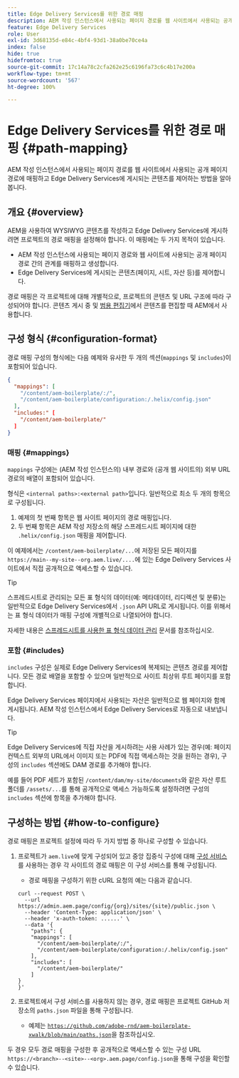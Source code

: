 ```yaml
---
title: Edge Delivery Services를 위한 경로 매핑
description: AEM 작성 인스턴스에서 사용되는 페이지 경로를 웹 사이트에서 사용되는 공개 페이지 경로에 매핑하고 Edge Delivery Services에 게시되는 콘텐츠를 제어하는 방법을 알아봅니다.
feature: Edge Delivery Services
role: User
exl-id: 3d68135d-e84c-4bf4-93d1-38a0be70ce4a
index: false
hide: true
hidefromtoc: true
source-git-commit: 17c14a78c2cfa262e25c6196fa73c6c4b17e200a
workflow-type: tm+mt
source-wordcount: '567'
ht-degree: 100%

---
```


# Edge Delivery Services를 위한 경로 매핑 {#path-mapping}

AEM 작성 인스턴스에서 사용되는 페이지 경로를 웹 사이트에서 사용되는 공개 페이지 경로에 매핑하고 Edge Delivery Services에 게시되는 콘텐츠를 제어하는 방법을 알아봅니다.

## 개요 {#overview}

AEM을 사용하여 WYSIWYG 콘텐츠를 작성하고 Edge Delivery Services에 게시하려면 프로젝트의 경로 매핑을 설정해야 합니다. 이 매핑에는 두 가지 목적이 있습니다.

* AEM 작성 인스턴스에 사용되는 페이지 경로와 웹 사이트에 사용되는 공개 페이지 경로 간의 관계를 매핑하고 생성합니다.
* Edge Delivery Services에 게시되는 콘텐츠(페이지, 시트, 자산 등)를 제어합니다.

경로 매핑은 각 프로젝트에 대해 개별적으로, 프로젝트의 콘텐츠 및 URL 구조에 따라 구성되어야 합니다. 콘텐츠 게시 중 및 [범용 편집기](/help/sites-cloud/authoring/universal-editor/navigation.md)에서 콘텐츠를 편집할 때 AEM에서 사용합니다.

## 구성 형식 {#configuration-format}

경로 매핑 구성의 형식에는 다음 예제와 유사한 두 개의 섹션(`mappings` 및 `includes`)이 포함되어 있습니다.

```json
{
  "mappings": [
    "/content/aem-boilerplate/:/",
    "/content/aem-boilerplate/configuration:/.helix/config.json"
  ],
  "includes:" [
    "/content/aem-boilerplate/"
  ]
}
```

### 매핑 {#mappings}

`mappings` 구성에는 (AEM 작성 인스턴스의) 내부 경로와 (공개 웹 사이트의) 외부 URL 경로의 배열이 포함되어 있습니다.

형식은 `<internal paths>:<external path>`입니다. 일반적으로 최소 두 개의 항목으로 구성됩니다.

1. 예제의 첫 번째 항목은 웹 사이트 페이지의 경로 매핑입니다.
1. 두 번째 항목은 AEM 작성 저장소의 해당 스프레드시트 페이지에 대한 `.helix/config.json` 매핑을 제어합니다.

이 예제에서는 `/content/aem-boilerplate/...`에 저장된 모든 페이지를 `https://main--my-site--org.aem.live/....`에 있는 Edge Delivery Services 사이트에서 직접 공개적으로 액세스할 수 있습니다.

>[!TIP]
>
>스프레드시트로 관리되는 모든 표 형식의 데이터(예: 메타데이터, 리디렉션 및 분류)는 일반적으로 Edge Delivery Services에서 `.json` API URL로 게시됩니다. 이를 위해서는 표 형식 데이터가 매핑 구성에 개별적으로 나열되어야 합니다.
>
>자세한 내용은 [스프레드시트를 사용한 표 형식 데이터 관리](/help/edge/wysiwyg-authoring/tabular-data.md) 문서를 참조하십시오.

### 포함 {#includes}

`includes` 구성은 실제로 Edge Delivery Services에 복제되는 콘텐츠 경로를 제어합니다. 모든 경로 배열을 포함할 수 있으며 일반적으로 사이트 최상위 루트 페이지를 포함합니다.

Edge Delivery Services 페이지에서 사용되는 자산은 일반적으로 웹 페이지와 함께 게시됩니다. AEM 작성 인스턴스에서 Edge Delivery Services로 자동으로 내보냅니다.

>[!TIP]
>
>Edge Delivery Services에 직접 자산을 게시하려는 사용 사례가 있는 경우(예: 페이지 컨텍스트 외부의 URL에서 이미지 또는 PDF에 직접 액세스하는 것을 원하는 경우), 구성의 `includes` 섹션에도 DAM 경로를 추가해야 합니다.
>
>예를 들어 PDF 세트가 포함된 `/content/dam/my-site/documents`와 같은 자산 루트 폴더를 `/assets/...`를 통해 공개적으로 액세스 가능하도록 설정하려면 구성의 `includes` 섹션에 항목을 추가해야 합니다.

## 구성하는 방법 {#how-to-configure}

경로 매핑은 프로젝트 설정에 따라 두 가지 방법 중 하나로 구성할 수 있습니다.

1. 프로젝트가 `aem.live`에 맞게 구성되어 있고 중앙 집중식 구성에 대해 [구성 서비스](https://www.aem.live/docs/config-service-setup)를 사용하는 경우 각 사이트의 경로 매핑은 이 구성 서비스를 통해 구성됩니다.

   * 경로 매핑을 구성하기 위한 cURL 요청의 예는 다음과 같습니다.

   ```text
   curl --request POST \
     --url https://admin.aem.page/config/{org}/sites/{site}/public.json \
     --header 'Content-Type: application/json' \
     --header 'x-auth-token: ......' \
     --data '{
       "paths": {
       "mappings": [
         "/content/aem-boilerplate/:/",
         "/content/aem-boilerplate/configuration:/.helix/config.json"
       ],
       "includes": [
         "/content/aem-boilerplate/"
       ]
   }
   }'
   ```

1. 프로젝트에서 구성 서비스를 사용하지 않는 경우, 경로 매핑은 프로젝트 GitHub 저장소의 `paths.json` 파일을 통해 구성됩니다.

   * 예제는 [`https://github.com/adobe-rnd/aem-boilerplate-xwalk/blob/main/paths.json`](https://github.com/adobe-rnd/aem-boilerplate-xwalk/blob/main/paths.json)을 참조하십시오.

두 경우 모두 경로 매핑을 구성한 후 공개적으로 액세스할 수 있는 구성 URL `https://<branch>--<site>--<org>.aem.page/config.json`을 통해 구성을 확인할 수 있습니다.
